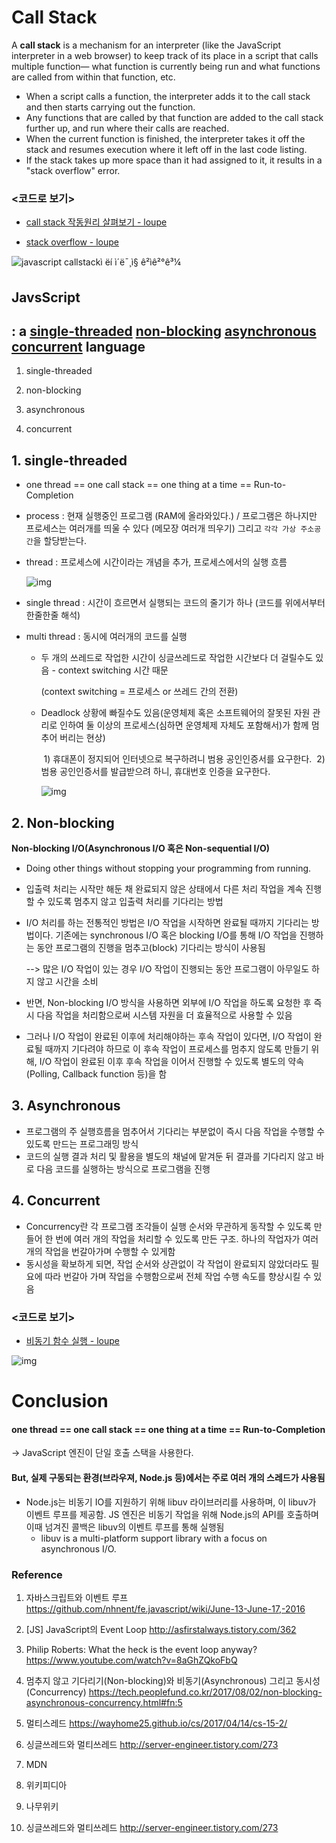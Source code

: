 # **Call Stack**

A **call stack** is a mechanism for an interpreter (like the JavaScript interpreter in a web browser) to keep track of its place in a script that calls multiple function— what function is currently being run and what functions are called from within that function, etc.

- When a script calls a function, the interpreter adds it to the call stack and then starts carrying out the function.
- Any functions that are called by that function are added to the call stack further up, and run where their calls are reached.
- When the current function is finished, the interpreter takes it off the stack and resumes execution where it left off in the last code listing.
- If the stack takes up more space than it had assigned to it, it results in a "stack overflow" error.











### <코드로 보기>

- [call stack 작동원리 살펴보기 - loupe](http://latentflip.com/loupe/?code=ZnVuY3Rpb24gbXVsdGlwbHkoYSxiKXsKICAgIHJldHVybiBhKmI7Cn0KCmZ1bmN0aW9uIHNxdWFyZShuKXsKICAgIHJldHVybiBtdWx0aXBseShuLG4pOwp9CgpmdW5jdGlvbiBwcmludFNxdWFyZShuKXsKICAgIHZhciBzcXVhcmVkID0gc3F1YXJlKG4pOwogICAgY29uc29sZS5sb2coc3F1YXJlZCk7Cn0KCnByaW50U3F1YXJlKDQpOw%3D%3D!!!PGJ1dHRvbj5DbGljayBtZSE8L2J1dHRvbj4%3D)

- [stack overflow - loupe](http://latentflip.com/loupe/?code=ZnVuY3Rpb24gZm9vKCl7CiAgICByZXR1cm4gZm9vKCk7Cn0KCmZvbygpOw%3D%3D!!!PGJ1dHRvbj5DbGljayBtZSE8L2J1dHRvbj4%3D)









![javascript callstackì ëí ì´ë¯¸ì§ ê²ìê²°ê³¼](https://image.slidesharecdn.com/sonlejs-event-loop-160805060652/95/javascript-event-loop-11-638.jpg?cb=1470377352)













## **JavsScript** 

##  : a <u>single-threaded</u> <u>non-blocking</u> <u>asynchronous</u> <u>concurrent</u> language

1. single-threaded 

2. non-blocking

3. asynchronous

4. concurrent





## 1. single-threaded

- one thread == one call stack == one thing at a time == Run-to-Completion

- process : 현재 실행중인 프로그램 (RAM에 올라와있다.) / 프로그램은 하나지만 프로세스는 여러개를 띄울 수 있다 (메모장 여러개 띄우기) 그리고 `각각 가상 주소공간`을 할당받는다. 

- thread : 프로세스에 시간이라는 개념을 추가, 프로세스에서의 실행 흐름

  ![img](https://upload.wikimedia.org/wikipedia/commons/thumb/a/a5/Multithreaded_process.svg/220px-Multithreaded_process.svg.png)

- single thread : 시간이 흐르면서 실행되는 코드의 줄기가 하나 (코드를 위에서부터 한줄한줄 해석)

- multi thread : 동시에 여러개의 코드를 실행

  - 두 개의 쓰레드로 작업한 시간이 싱글쓰레드로 작업한 시간보다 더 걸릴수도 있음 - context switching 시간 때문

    (context switching = 프로세스 or 쓰레드 간의 전환)

  - Deadlock 상황에 빠질수도 있음(운영체제 혹은 소프트웨어의 잘못된 자원 관리로 인하여 둘 이상의 프로세스(심하면  운영체제 자체도 포함해서)가 함께 멈추어 버리는 현상)

    ​	1) 휴대폰이 정지되어 인터넷으로 복구하려니 범용 공인인증서를 요구한다. 
    ​	2) 범용 공인인증서를 발급받으려 하니, 휴대번호 인증을 요구한다. 

    ![img](https://s3.namuwikiusercontent.com/s/19ddbf5daa82d7d7a67051de77d4f6af646a00f916f7e9711d6c6c2749fc1f9c01238bdc1bd94d611af7e8b089b9865319b820bb569a8341262745cce1967b81e4418677ebf9ef558a80498af5c58b329acd69fc4c362e84142322c380d964f3)





## 2. Non-blocking

**Non-blocking I/O(Asynchronous I/O 혹은 Non-sequential I/O)**

- Doing other things without stopping your programming from running.

- 입출력 처리는 시작만 해둔 채 완료되지 않은 상태에서 다른 처리 작업을 계속 진행할 수 있도록 멈추지 않고 입출력 처리를 기다리는 방법

- I/O 처리를 하는 전통적인 방법은 I/O 작업을 시작하면 완료될 때까지 기다리는 방법이다. 기존에는 synchronous I/O 혹은 blocking I/O를 통해 I/O 작업을 진행하는 동안 프로그램의 진행을 멈추고(block) 기다리는 방식이 사용됨 

  --> 많은 I/O 작업이 있는 경우 I/O 작업이 진행되는 동안 프로그램이 아무일도 하지 않고 시간을 소비 

- 반면, Non-blocking I/O 방식을 사용하면 외부에 I/O 작업을 하도록 요청한 후 즉시 다음 작업을 처리함으로써 시스템 자원을 더 효율적으로 사용할 수 있음
- 그러나 I/O 작업이 완료된 이후에 처리해야하는 후속 작업이 있다면, I/O 작업이 완료될 때까지 기다려야 하므로 이 후속 작업이 프로세스를 멈추지 않도록 만들기 위해, I/O 작업이 완료된 이후 후속 작업을 이어서 진행할 수 있도록 별도의 약속(Polling, Callback function 등)을 함









## 3. Asynchronous 

- 프로그램의 주 실행흐름을 멈추어서 기다리는 부분없이 즉시 다음 작업을 수행할 수 있도록 만드는 프로그래밍 방식
- 코드의 실행 결과 처리 및 활용을 별도의 채널에 맡겨둔 뒤 결과를 기다리지 않고 바로 다음 코드를 실행하는 방식으로 프로그램을 진행









## 4. Concurrent 

- Concurrency란 각 프로그램 조각들이 실행 순서와 무관하게 동작할 수 있도록 만들어 한 번에 여러 개의 작업을 처리할 수 있도록 만든 구조. 하나의 작업자가 여러 개의 작업을 번갈아가며 수행할 수 있게함
- 동시성을 확보하게 되면, 작업 순서와 상관없이 각 작업이 완료되지 않았더라도 필요에 따라 번갈아 가며 작업을 수행함으로써 전체 작업 수행 속도를 향상시킬 수 있음











### <코드로 보기>

- [비동기 함수 실행 - loupe](http://latentflip.com/loupe/?code=ZnVuY3Rpb24gdGVzdDEoKXsKICAgIGNvbnNvbGUubG9nKCJ0ZXN0MSIpOwogICAgdGVzdDIoKTsKfQoKZnVuY3Rpb24gdGVzdDIoKXsKICAgIGxldCB0aW1lciA9IHNldFRpbWVvdXQoZnVuY3Rpb24oKXsKICAgICAgICBjb25zb2xlLmxvZygidGVzdDIiKTsKICAgIH0sIDApOwogICAgdGVzdDMoKTsKfQoKZnVuY3Rpb24gdGVzdDMoKXsKICAgIGNvbnNvbGUubG9nKCJ0ZXN0MyIpOwp9Cgp0ZXN0MSgpOw%3D%3D!!!PGJ1dHRvbj5DbGljayBtZSE8L2J1dHRvbj4%3D)

  











![img](http://prashantb.me/content/images/2017/01/js_runtime.png)



#	Conclusion

#### one thread == one call stack == one thing at a time == Run-to-Completion

-> JavaScript 엔진이 단일 호출 스택을 사용한다. 



#### But, 실제 구동되는 환경(브라우져, Node.js 등)에서는 주로 여러 개의 스레드가 사용됨

- Node.js는 비동기 IO를 지원하기 위해 libuv 라이브러리를 사용하며, 이 libuv가 이벤트 루프를 제공함. JS 엔진은 비동기 작업을 위해 Node.js의 API를 호출하며 이때 넘겨진 콜백은 libuv의 이벤트 루프를 통해 실행됨 
  * libuv is a multi-platform support library with a focus on asynchronous I/O.













### Reference

1. 자바스크립트와 이벤트 루프 https://github.com/nhnent/fe.javascript/wiki/June-13-June-17,-2016
2. [JS] JavaScript의 Event Loop http://asfirstalways.tistory.com/362
3. Philip Roberts: What the heck is the event loop anyway?  https://www.youtube.com/watch?v=8aGhZQkoFbQ
4. 멈추지 않고 기다리기(Non-blocking)와 비동기(Asynchronous) 그리고 동시성(Concurrency) https://tech.peoplefund.co.kr/2017/08/02/non-blocking-asynchronous-concurrency.html#fn:5
5. 멀티스레드 https://wayhome25.github.io/cs/2017/04/14/cs-15-2/
6. 싱글쓰레드와 멀티쓰레드 http://server-engineer.tistory.com/273
7. MDN
8. 위키피디아
9. 나무위키

1. 싱글쓰레드와 멀티쓰레드 http://server-engineer.tistory.com/273

